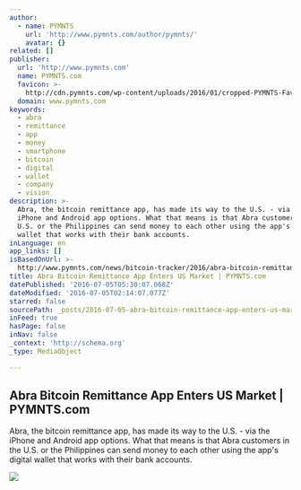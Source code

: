 ```yaml
---
author:
  - name: PYMNTS
    url: 'http://www.pymnts.com/author/pymnts/'
    avatar: {}
related: []
publisher:
  url: 'http://www.pymnts.com'
  name: PYMNTS.com
  favicon: >-
    http://cdn.pymnts.com/wp-content/uploads/2016/01/cropped-PYMNTS-Favicon1-192x192.jpg
  domain: www.pymnts.com
keywords:
  - abra
  - remittance
  - app
  - money
  - smartphone
  - bitcoin
  - digital
  - wallet
  - company
  - vision
description: >-
  Abra, the bitcoin remittance app, has made its way to the U.S. - via the
  iPhone and Android app options. What that means is that Abra customers in the
  U.S. or the Philippines can send money to each other using the app's digital
  wallet that works with their bank accounts.
inLanguage: en
app_links: []
isBasedOnUrl: >-
  http://www.pymnts.com/news/bitcoin-tracker/2016/abra-bitcoin-remittance-app-us-market/
title: Abra Bitcoin Remittance App Enters US Market | PYMNTS.com
datePublished: '2016-07-05T05:30:07.068Z'
dateModified: '2016-07-05T02:14:07.077Z'
starred: false
sourcePath: _posts/2016-07-05-abra-bitcoin-remittance-app-enters-us-market-or-pymntscom.md
inFeed: true
hasPage: false
inNav: false
_context: 'http://schema.org'
_type: MediaObject

---
```

<article style=""><h1>Abra Bitcoin Remittance App Enters US Market | PYMNTS.com</h1><p>Abra, the bitcoin remittance app, has made its way to the U.S. - via the iPhone and Android app options. What that means is that Abra customers in the U.S. or the Philippines can send money to each other using the app's digital wallet that works with their bank accounts.</p><img src="http://cdn.pymnts.com/wp-content/uploads/2016/07/bitcoin-remittances--1000x600.jpg" /></article>